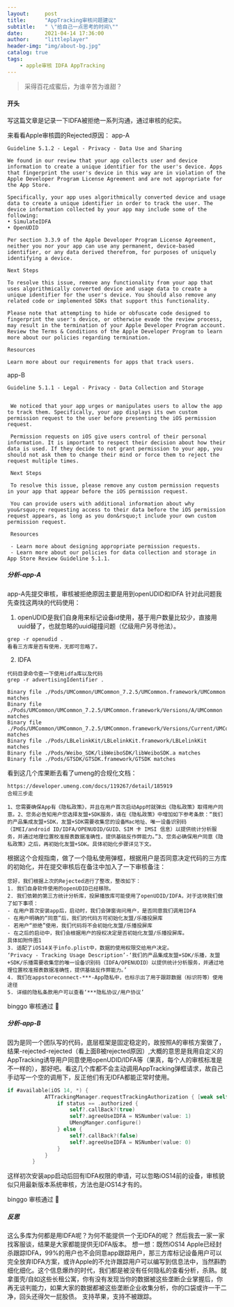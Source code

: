 ```yaml
---
layout:     post
title:      "AppTracking审核问题建议"
subtitle:   " \"给自己一点思考的时间\""
date:       2021-04-14 17:36:00
author:     "littleplayer"
header-img: "img/about-bg.jpg"
catalog: true
tags:
    - apple审核 IDFA AppTracking
---
```


> 采得百花成蜜后，为谁辛苦为谁甜？


#### 开头
写这篇文章是记录一下IDFA被拒绝一系列沟通，通过审核的纪实。

来看看Apple审核圆的Rejected原因：
app-A
```text
Guideline 5.1.2 - Legal - Privacy - Data Use and Sharing

We found in our review that your app collects user and device information to create a unique identifier for the user's device. Apps that fingerprint the user's device in this way are in violation of the Apple Developer Program License Agreement and are not appropriate for the App Store.

Specifically, your app uses algorithmically converted device and usage data to create a unique identifier in order to track the user. The device information collected by your app may include some of the following: 
• SimulateIDFA
• OpenUDID

Per section 3.3.9 of the Apple Developer Program License Agreement, neither you nor your app can use any permanent, device-based identifier, or any data derived therefrom, for purposes of uniquely identifying a device.

Next Steps

To resolve this issue, remove any functionality from your app that uses algorithmically converted device and usage data to create a unique identifier for the user's device. You should also remove any related code or implemented SDKs that support this functionality. 

Please note that attempting to hide or obfuscate code designed to fingerprint the user's device, or otherwise evade the review process, may result in the termination of your Apple Developer Program account. Review the Terms & Conditions of the Apple Developer Program to learn more about our policies regarding termination.

Resources

Learn more about our requirements for apps that track users.

```
app-B
```text
Guideline 5.1.1 - Legal - Privacy - Data Collection and Storage
 
 
 We noticed that your app urges or manipulates users to allow the app to track them. Specifically, your app displays its own custom permission request to the user before presenting the iOS permission request. 
 
 Permission requests on iOS give users control of their personal information. It is important to respect their decision about how their data is used. If they decide to not grant permission to your app, you should not ask them to change their mind or force them to reject the request multiple times. 
 
 Next Steps
 
 To resolve this issue, please remove any custom permission requests in your app that appear before the iOS permission request. 
 
 You can provide users with additional information about why you&rsquo;re requesting access to their data before the iOS permission request appears, as long as you don&rsquo;t include your own custom permission request.
 
 Resources 
 
 - Learn more about designing appropriate permission requests.
 - Learn more about our policies for data collection and storage in App Store Review Guideline 5.1.1.
```

##### 分析-app-A

app-A先提交审核，审核被拒绝原因主要是用到openUDID和IDFA
针对此问题我先查找这两块的代码使用：
1. openUDID是我们自身用来标记设备id使用，基于用户数量比较少，直接用uuid替了，也就忽略的uuid碰撞问题（亿级用户另寻他法）。
```text
grep -r openudid .
看看三方库是否有使用，无即可忽略了。

```
2. IDFA 
```text
代码目录命令查一下使用idfa库以及代码
grep -r advertisingIdentifier .

Binary file ./Pods/UMCommon/UMCommon_7.2.5/UMCommon.framework/UMCommon matches
Binary file ./Pods/UMCommon/UMCommon_7.2.5/UMCommon.framework/Versions/A/UMCommon matches
Binary file ./Pods/UMCommon/UMCommon_7.2.5/UMCommon.framework/Versions/Current/UMCommon matches
Binary file ./Pods/LBLelinkKit/LBLelinkKit.framework/LBLelinkKit matches
Binary file ./Pods/Weibo_SDK/libWeiboSDK/libWeiboSDK.a matches
Binary file ./Pods/GTSDK/GTSDK.framework/GTSDK matches

```

看到这几个库果断去看了umeng的合规化文档：
```text
https://developer.umeng.com/docs/119267/detail/185919
合规三步走

1、您需要确保App有《隐私政策》，并且在用户首次启动App时就弹出《隐私政策》取得用户同意。2、您务必告知用户您选择友盟+SDK服务，请在《隐私政策》中增加如下参考条款：“我们的产品集成友盟+SDK，友盟+SDK需要收集您的设备Mac地址、唯一设备识别码（IMEI/android ID/IDFA/OPENUDID/GUID、SIM 卡 IMSI 信息）以提供统计分析服务，并通过地理位置校准报表数据准确性，提供基础反作弊能力。”3、您务必确保用户同意《隐私政策》之后，再初始化友盟+SDK。具体初始化步骤详见下文。
```
根据这个合规指南，做了一个隐私使用弹框，根据用户是否同意决定代码的三方库的初始化，并在提交审核后在备注中加入了一下审核备注：
```text
您好，我们根据上次的Rejected进行了整改，整改如下：
1. 我们自身软件使用的openUDID已经移除。
2. 我们依赖的第三方统计分析库，投屏播放库可能使用了openUDID/IDFA，对于这块我们做了如下事项：
- 在用户首次安装app后，启动时，我们会弹窗询问用户，是否同意我们调用IDFA
- 在用户明确的“同意”后，我们的代码方可初始化友盟/乐播投屏库
- 若用户“拒绝”使用，我们代码将不会初始化友盟/乐播投屏库
- 在之后的启动中，我们会根据用户的授权决定是否初始化友盟/乐播投屏库。
具体如附件图1
3. 适配了iOS14关于info.plist中，数据的使用权限交给用户决定。
‘Privacy - Tracking Usage Description’-‘我们的产品集成友盟+SDK/乐播，友盟+SDK/乐播需要收集您的唯一设备识别码（IDFA/OPENUDID）以提供统计分析服务，并通过地理位置校准报表数据准确性，提供基础反作弊能力。’
4. 我们在appstoreconnect-***-App隐私中，也标示出了用于跟踪数据（标识符等）使用途径
5. 详细的隐私条款用户可以查看‘***隐私协议/用户协议’
```
binggo 审核通过 🎉

##### 分析-app-B
因为是同一个团队写的代码，底层框架是固定稳定的，故按照A的审核方案做了，结果-rejected-rejected（看上面B被rejected原因）,大概的意思是我用自定义的AppTracking诱导用户同意使用openUDID/IDFA等（果真，每个人的审核标准是不一样的），那好吧。看这几个库都不会主动调用AppTracking弹框请求，故自己手动写一个空的调用下，反正他们有无IDFA都能正常时使用。
```swift
if #available(iOS 14, *) {
            ATTrackingManager.requestTrackingAuthorization { [weak self](status) in
                if status == .authorized {
                    self?.callBack?(true)
                    self?.agreeUseIDFA = NSNumber(value: 1)
                    UMengManger.configure()
                } else {
                    self?.callBack?(false)
                    self?.agreeUseIDFA = NSNumber(value: 0)
                }
            }
        }

```
这样初次安装app启动后回有IDFA权限的申请，可以忽略iOS14前的设备，审核貌似只用最新版本系统审核，方法也是iOS14才有的。


binggo 审核通过 🎉

##### 反思
这么多库为何都是用IDFA呢？为何不能提供一个无IDFA的呢？
然后我去一家一家找客服谈，结果是大家都能提供无IDFA版本。
想一想：既然iOS14 Apple已经封杀跟踪IDFA，99%的用户也不会同意app跟踪用户，那三方库标记设备用户可以完全放弃IDFA方案，或许Apple的不允许跟踪用户可以编写到信息法中，当然斟酌细化细化。这个信息爆炸的时代，我们都是被没有任何隐私的查看分析，杀熟。就拿蛋壳/自如这些长租公寓，你有没有发现当你的数据被这些垄断企业掌握后，你再无谈判能力，如果大家的数据都被这些垄断企业收集分析，你的口袋或许一干二净，回头还得欠一屁股债。
支持苹果，支持不被跟踪。



